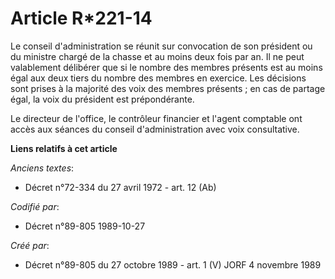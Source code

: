 # Article R*221-14

Le conseil d'administration se réunit sur convocation de son président ou du ministre chargé de la chasse et au moins deux
fois par an. Il ne peut valablement délibérer que si le nombre des membres présents est au moins égal aux deux tiers du
nombre des membres en exercice. Les décisions sont prises à la majorité des voix des membres présents ; en cas de partage
égal, la voix du président est prépondérante.

Le directeur de l'office, le contrôleur financier et l'agent comptable ont accès aux séances du conseil d'administration avec
voix consultative.

**Liens relatifs à cet article**

_Anciens textes_:

  - Décret n°72-334 du 27 avril 1972 - art. 12 (Ab)

_Codifié par_:

  - Décret n°89-805 1989-10-27

_Créé par_:

  - Décret n°89-805 du 27 octobre 1989 - art. 1 (V) JORF 4 novembre 1989
